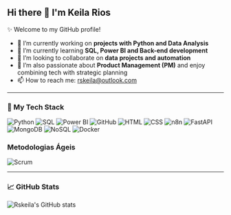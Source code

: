 ## Hi there 👋 I'm Keila Rios

✨ Welcome to my GitHub profile!

- 🔭 I’m currently working on **projects with Python and Data Analysis**
- 🌱 I’m currently learning **SQL, Power BI and Back-end development**
- 👯 I’m looking to collaborate on **data projects and automation**
- 💼 I’m also passionate about **Product Management (PM)** and enjoy combining tech with strategic planning
- 📫 How to reach me: rskeila@outlook.com



---

### 🚀 My Tech Stack

![Python](https://img.shields.io/badge/-Python-3776AB?style=flat&logo=python&logoColor=white)
![SQL](https://img.shields.io/badge/-SQL-4479A1?style=flat&logo=mysql&logoColor=white)
![Power BI](https://img.shields.io/badge/-Power%20BI-F2C811?style=flat&logo=microsoft-power-bi&logoColor=white)
![GitHub](https://img.shields.io/badge/-GitHub-181717?style=flat&logo=github&logoColor=white)
![HTML](https://img.shields.io/badge/-HTML-E34F26?style=flat&logo=html5&logoColor=white)
![CSS](https://img.shields.io/badge/-CSS-1572B6?style=flat&logo=css3&logoColor=white)
![n8n](https://img.shields.io/badge/-n8n-ff3e00?style=flat&logo=n8n&logoColor=white)
![FastAPI](https://img.shields.io/badge/-FastAPI-009688?style=flat&logo=fastapi&logoColor=white)
![MongoDB](https://img.shields.io/badge/-MongoDB-47A248?style=flat&logo=mongodb&logoColor=white)
![NoSQL](https://img.shields.io/badge/-NoSQL-005A9C?style=flat)
![Docker](https://img.shields.io/badge/-Docker-2496ED?style=flat&logo=docker&logoColor=white)
### Metodologias Ágeis

![Scrum](https://img.shields.io/badge/-Scrum-6DB33F?style=flat&logo=scrumalliance&logoColor=white)


---

### 📈 GitHub Stats

![Rskeila's GitHub stats](https://github-readme-stats.vercel.app/api?username=Rskeila&show_icons=true&theme=radical)


